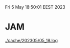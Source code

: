Fri  5 May 18:50:01 EEST 2023
# JAM
<a href='./cache/202305/05_18.log'>./cache/202305/05_18.log</a>
